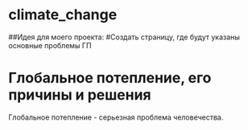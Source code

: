 # climate_change

##Идея для моего проекта:
#Создать страницу, где будут указаны основные проблемы ГП


<!DOCTYPE html>
<html lang="en">
<head>
    <meta charset="UTF-8">
    <meta name="viewport" content="width=device-width, initial-scale=1.0">
    <title>Глобальное потепление</title>
</head>
<body>
    <h1>Глобальное потепление, его причины и решения</h1>
    <p>Глобальное потепление - серьезная проблема человечества.</p>
</body>
</html>
